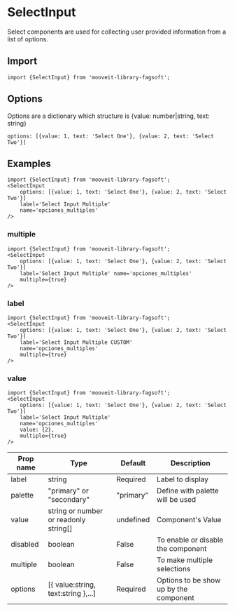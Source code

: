 # SelectInput
<p>
Select components are used for collecting user provided information from a list of options.
</p>

## Import
    import {SelectInput} from 'mooveit-library-fagsoft';
## Options
<p>
    Options are a dictionary which structure is {value: number|string, text: string}
</p>
    
    options: [{value: 1, text: 'Select One'}, {value: 2, text: 'Select Two'}]

## Examples
    import {SelectInput} from 'mooveit-library-fagsoft';
    <SelectInput 
        options: [{value: 1, text: 'Select One'}, {value: 2, text: 'Select Two'}] 
        label='Select Input Multiple' 
        name='opciones_multiples'
    />
<SelectInput label='Select Input ' name='opciones' />

### multiple
    import {SelectInput} from 'mooveit-library-fagsoft';
    <SelectInput 
        options: [{value: 1, text: 'Select One'}, {value: 2, text: 'Select Two'}] 
        label='Select Input Multiple' name='opciones_multiples' 
        multiple={true}
    />
<SelectInput label='Select Input Multiple ' name='opciones_multiples' multiple={true} />

### label
    import {SelectInput} from 'mooveit-library-fagsoft';
    <SelectInput 
        options: [{value: 1, text: 'Select One'}, {value: 2, text: 'Select Two'}] 
        label='Select Input Multiple CUSTOM' 
        name='opciones_multiples' 
        multiple={true}
    />
<SelectInput label='Select Input Multiple CUSTOM' name='opciones_multiples' multiple={true} />

### value
    import {SelectInput} from 'mooveit-library-fagsoft';
    <SelectInput 
        options: [{value: 1, text: 'Select One'}, {value: 2, text: 'Select Two'}] 
        label='Select Input Multiple' 
        name='opciones_multiples' 
        value: {2},
        multiple={true}
    />
<SelectInput label='Select Input Multiple' name='opciones_multiples' value={2} />

| Prop name   |Type| Default|Description|
| --------- |-------|-------|-------|
| label    | 	string |Required| Label to display |
| palette |"primary" or "secondary" |"primary"| Define with palette will be used |
| value |string or number or readonly string[]|undefined| Component's Value |
| disabled    | boolean |False| To enable or disable the component |
| multiple    | boolean |False| To make multiple selections |
| options    | [{ value:string, text:string },...] |Required| Options to be show up by the component |
